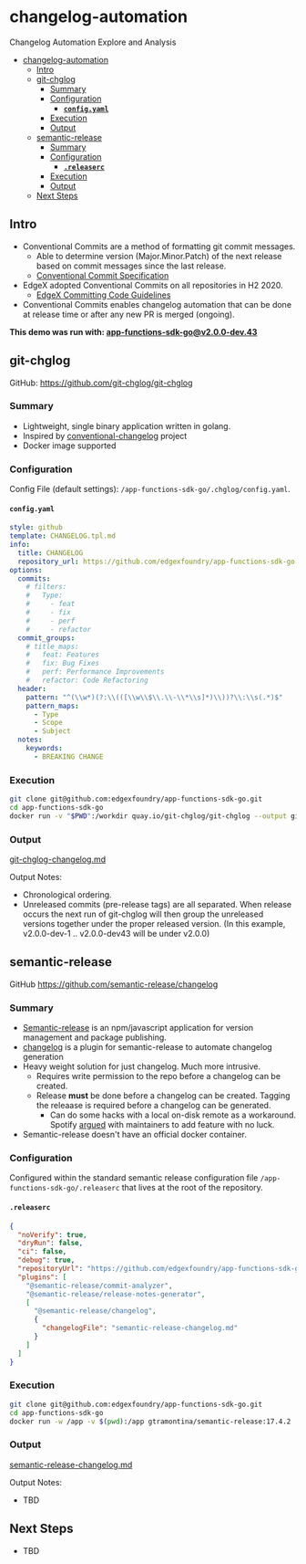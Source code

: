 # changelog-automation

Changelog Automation Explore and Analysis

- [changelog-automation](#changelog-automation)
  - [Intro](#intro)
  - [git-chglog](#git-chglog)
    - [Summary](#summary)
    - [Configuration](#configuration)
      - [**`config.yaml`**](#configyaml)
    - [Execution](#execution)
    - [Output](#output)
  - [semantic-release](#semantic-release)
    - [Summary](#summary-1)
    - [Configuration](#configuration-1)
      - [**`.releaserc`**](#releaserc)
    - [Execution](#execution-1)
    - [Output](#output-1)
  - [Next Steps](#next-steps)

## Intro

- Conventional Commits are a method of formatting git commit messages.
  - Able to determine version (Major.Minor.Patch) of the next release based on commit messages since the last release.
  - [Conventional Commit Specification](https://www.conventionalcommits.org/en/v1.0.0/#specification)
- EdgeX adopted Conventional Commits on all repositories in H2 2020. 
  - [EdgeX Committing Code Guidelines](https://wiki.edgexfoundry.org/display/FA/Committing+Code+Guidelines#CommittingCodeGuidelines-ConventionalCommits)
- Conventional Commits enables changelog automation that can be done at release time or after any new PR is merged (ongoing).
  
**This demo was run with: [app-functions-sdk-go@v2.0.0-dev.43](https://github.com/edgexfoundry/app-functions-sdk-go/tree/v2.0.0-dev.43)**

## git-chglog

GitHub: <https://github.com/git-chglog/git-chglog>

### Summary

- Lightweight, single binary application written in golang.
- Inspired by [conventional-changelog](https://github.com/conventional-changelog/conventional-changelog) project
- Docker image supported

### Configuration

Config File (default settings): `/app-functions-sdk-go/.chglog/config.yaml`.
#### **`config.yaml`**

```yaml
style: github
template: CHANGELOG.tpl.md
info:
  title: CHANGELOG
  repository_url: https://github.com/edgexfoundry/app-functions-sdk-go
options:
  commits:
    # filters:
    #   Type:
    #     - feat
    #     - fix
    #     - perf
    #     - refactor
  commit_groups:
    # title_maps:
    #   feat: Features
    #   fix: Bug Fixes
    #   perf: Performance Improvements
    #   refactor: Code Refactoring
  header:
    pattern: "^(\\w*)(?:\\(([\\w\\$\\.\\-\\*\\s]*)\\))?\\:\\s(.*)$"
    pattern_maps:
      - Type
      - Scope
      - Subject
  notes:
    keywords:
      - BREAKING CHANGE
```

### Execution

```bash
git clone git@github.com:edgexfoundry/app-functions-sdk-go.git
cd app-functions-sdk-go
docker run -v "$PWD":/workdir quay.io/git-chglog/git-chglog --output git-chglog-changelog.md
```

### Output

[git-chglog-changelog.md](git-chglog-changelog.md)

Output Notes:

- Chronological ordering.
- Unreleased commits (pre-release tags) are all separated. When release occurs the next run of git-chglog will then group the unreleased versions together under the proper released version. (In this example, v2.0.0-dev-1 .. v2.0.0-dev43 will be under v2.0.0)

## semantic-release

GitHub <https://github.com/semantic-release/changelog>

### Summary

- [Semantic-release](https://github.com/semantic-release/semantic-release) is an npm/javascript application for version management and package publishing.
- [changelog](https://github.com/semantic-release/changelog) is a plugin for semantic-release to automate changelog generation
- Heavy weight solution for just changelog. Much more intrusive.
  - Requires write permission to the repo before a changelog can be created.
  - Release **must** be done before a changelog can be created. Tagging the releaase is required before a changelog can be generated.
    - Can do some hacks with a local on-disk remote as a workaround. Spotify [argued](https://github.com/semantic-release/semantic-release/issues/964) with maintainers to add feature with no luck.
- Semantic-release doesn't have an official docker container.

### Configuration

Configured within the standard semantic release configuration file `/app-functions-sdk-go/.releaserc` that lives at the root of the repository.

#### **`.releaserc`**
```json
{
  "noVerify": true,
  "dryRun": false,
  "ci": false,
  "debug": true,
  "repositoryUrl": "https://github.com/edgexfoundry/app-functions-sdk-go.git",
  "plugins": [
    "@semantic-release/commit-analyzer",
    "@semantic-release/release-notes-generator",
    [
      "@semantic-release/changelog",
      {
        "changelogFile": "semantic-release-changelog.md"
      }
    ]
  ]
}
```

### Execution
```bash
git clone git@github.com:edgexfoundry/app-functions-sdk-go.git
cd app-functions-sdk-go
docker run -w /app -v $(pwd):/app gtramontina/semantic-release:17.4.2
```

### Output

[semantic-release-changelog.md](semantic-release-changelog.md)

Output Notes:

- TBD


## Next Steps

- TBD